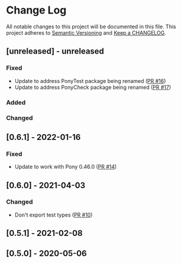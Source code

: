 # Change Log

All notable changes to this project will be documented in this file. This project adheres to [Semantic Versioning](http://semver.org/) and [Keep a CHANGELOG](http://keepachangelog.com/).

## [unreleased] - unreleased

### Fixed

- Update to address PonyTest package being renamed ([PR #16](https://github.com/ponylang/valbytes/pull/16))
- Update to address PonyCheck package being renamed ([PR #17](https://github.com/ponylang/valbytes/pull/17))

### Added


### Changed


## [0.6.1] - 2022-01-16

### Fixed

- Update to work with Pony 0.46.0 ([PR #14](https://github.com/ponylang/valbytes/pull/14))

## [0.6.0] - 2021-04-03

### Changed

- Don't export test types ([PR #10](https://github.com/ponylang/valbytes/pull/10))

## [0.5.1] - 2021-02-08

## [0.5.0] - 2020-05-06


